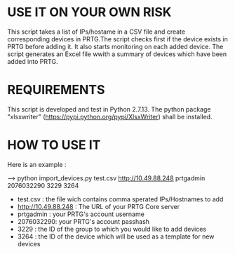 
# USE IT ON YOUR OWN RISK 
This script takes a list of IPs/hostame in a CSV file and create corresponding devices in PRTG.The script checks first if the device exists in PRTG before adding it. It also starts monitoring on each added device. The script generates an Excel file wwith a summary of devices which have been added into PRTG.

# REQUIREMENTS
This script is developed and test in Python 2.7.13. 
The python package "xlsxwriter" (https://pypi.python.org/pypi/XlsxWriter) shall be installed.
# HOW TO USE IT

Here is an example : 

--> python import_devices.py test.csv http://10.49.88.248 prtgadmin 2076032290 3229 3264

- test.csv : the file wich contains comma sperated IPs/Hostnames to add
- http://10.49.88.248 : The URL of your PRTG Core server
- prtgadmin : your PRTG's account username
- 2076032290: your PRTG's account passhash
- 3229 : the ID of the group to which you would like to add devices
- 3264 : the ID of the device which will be used as a template for new devices




